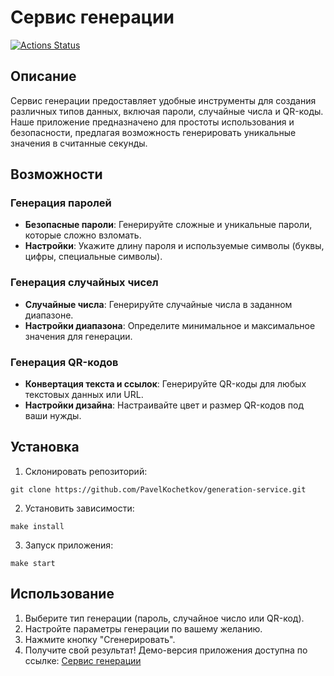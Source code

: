 # Сервис генерации
[![Actions Status](https://github.com/PavelKochetkov/generation-service/actions/workflows/deploy.yml/badge.svg)](https://github.com/PavelKochetkov/generation-service/actions)

## Описание
Сервис генерации предоставляет удобные инструменты для создания различных типов данных, включая пароли, случайные числа и QR-коды. Наше приложение предназначено для простоты использования и безопасности, предлагая возможность генерировать уникальные значения в считанные секунды.

## Возможности

### Генерация паролей
- <strong>Безопасные пароли</strong>: Генерируйте сложные и уникальные пароли, которые сложно взломать.
- <strong>Настройки</strong>: Укажите длину пароля и используемые символы (буквы, цифры, специальные символы).

### Генерация случайных чисел
- <strong>Случайные числа</strong>: Генерируйте случайные числа в заданном диапазоне.
- <strong>Настройки диапазона</strong>: Определите минимальное и максимальное значения для генерации.

### Генерация QR-кодов
- <strong>Конвертация текста и ссылок</strong>: Генерируйте QR-коды для любых текстовых данных или URL.
- <strong>Настройки дизайна</strong>: Настраивайте цвет и размер QR-кодов под ваши нужды.

## Установка
1. Склонировать репозиторий:

```
git clone https://github.com/PavelKochetkov/generation-service.git
```
2. Установить зависимости:

```
make install
```
3. Запуск приложения:

```
make start
```

## Использование
1. Выберите тип генерации (пароль, случайное число или QR-код).
2. Настройте параметры генерации по вашему желанию.
3. Нажмите кнопку "Сгенерировать".
4. Получите свой результат!
Демо-версия приложения доступна по ссылке: [Сервис генерации](https://pavelkochetkov.github.io/generation-service/)
